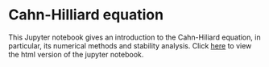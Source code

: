 # Cahn-Hilliard equation

This Jupyter notebook gives an introduction to the Cahn-Hiliard equation, in particular, its numerical methods and stability analysis.
Click [here] to view the html version of the jupyter notebook.

[here]: https://nbviewer.org/github/elsentjhung/cahn-hilliard-coarsening/blob/master/cahn_hilliard.ipynb



